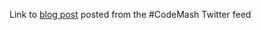Link to [blog post](http://www.schmonz.com/2013/01/22/codemash-2013-your-dev-toolbox-everywhere) posted from the #CodeMash Twitter feed 
